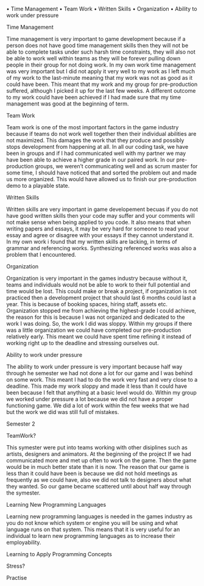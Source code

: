 •	Time Management 
•	Team Work
•	Written Skills 
•	Organization
•	Ability to work under pressure

Time Management 

Time management is very important to game development because if a person does not have good time management skills then they will not be able to complete tasks under such harsh time constraints, they will also not be able to work well within teams as they will be forever pulling down people in their group for not doing work. In my own work time management was very important but I did not apply it very well to my work as I left much of my work to the last-minute meaning that my work was not as good as it could have been. This meant that my work and my group for pre-production suffered, although I picked it up for the last few weeks. A different outcome to my work could have been achieved if I had made sure that my time management was good at the beginning of term.

Team Work

Team work is one of the most important factors in the game industry because if teams do not work well together then their individual abilities are not maximized. This damages the work that they produce and possibly stops development from happening at all. In all our coding task, we have been in groups and if I had communicated well with my partner we may have been able to achieve a higher grade in our paired work. In our pre-production groups, we weren’t communicating well and as scrum master for some time, I should have noticed that and sorted the problem out and made us more organized. This would have allowed us to finish our pre-production demo to a playable state.

Written Skills 

Written skills are very important in game developement becuas if you do not have good written skills then your code may suffer and your comments will not make sense when being applied to you code. It also means that when writing papers and essays, it may be very hard for someone to read your essay and agree or disagree with your essays if they cannot understand it. In my own work i found that my written skills are lacking, in terms of grammar and referencing works. Synthesizing referenced works was also a problem that I encountered. 

Organization

Organization is very important in the games industry because without it, teams and individuals would not be able to work to their full potential and time would be lost. This could make or break a project, if organization is not practiced then a development project that should last 6 months could last a year. This is because of booking spaces, hiring staff, assets etc. Organization stopped me from achieving the highest-grade I could achieve, the reason for this is because I was not organized and dedicated to the work I was doing. So, the work I did was sloppy. Within my groups if there was a little organization we could have completed our pre-production relatively early. This meant we could have spent time refining it instead of working right up to the deadline and stressing ourselves out. 

Ability to work under pressure 

The ability to work under pressure is very important because half way through he semester we had not done a lot for our game and I was behind on some work. This meant I had to do the work very fast and very close to a deadline. This made my work sloppy and made it less than it could have been because I felt that anything at a basic level would do. Within my group we worked under pressure a lot because we did not have a proper functioning game. We did a lot of work within the few weeks that we had but the work we did was still full of mistakes.

Semester 2

TeamWork?

This symester were put into teams working with other disiplines such as artists, designers and animators. At the beginning of the project If we had communicated more and met up often to work on the game. Then the game would be in much better state than it is now. The reason that our game is less than it could have been is because we did not hold meetings as frequently as we could have, also we did not talk to designers about what they wanted. So our game became scattered until about half way through the symester.

Learning New Programming Languages

Learning new programming languages is needed in the games industry as you do not know which system or engine you will be using and what language runs on that system. This means that it is very useful for an individual to learn new programming languages as to increase their employability. 

Learning to Apply Programming Concepts

Stress?

Practise







